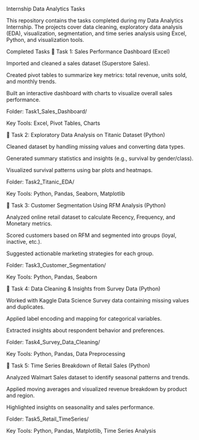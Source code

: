 Internship Data Analytics Tasks

This repository contains the tasks completed during my Data Analytics Internship. The projects cover data cleaning, exploratory data analysis (EDA), visualization, segmentation, and time series analysis using Excel, Python, and visualization tools.

Completed Tasks
🔹 Task 1: Sales Performance Dashboard (Excel)

Imported and cleaned a sales dataset (Superstore Sales).

Created pivot tables to summarize key metrics: total revenue, units sold, and monthly trends.

Built an interactive dashboard with charts to visualize overall sales performance.

Folder: Task1_Sales_Dashboard/

Key Tools: Excel, Pivot Tables, Charts

🔹 Task 2: Exploratory Data Analysis on Titanic Dataset (Python)

Cleaned dataset by handling missing values and converting data types.

Generated summary statistics and insights (e.g., survival by gender/class).

Visualized survival patterns using bar plots and heatmaps.

Folder: Task2_Titanic_EDA/

Key Tools: Python, Pandas, Seaborn, Matplotlib

🔹 Task 3: Customer Segmentation Using RFM Analysis (Python)

Analyzed online retail dataset to calculate Recency, Frequency, and Monetary metrics.

Scored customers based on RFM and segmented into groups (loyal, inactive, etc.).

Suggested actionable marketing strategies for each group.

Folder: Task3_Customer_Segmentation/

Key Tools: Python, Pandas, Seaborn

🔹 Task 4: Data Cleaning & Insights from Survey Data (Python)

Worked with Kaggle Data Science Survey data containing missing values and duplicates.

Applied label encoding and mapping for categorical variables.

Extracted insights about respondent behavior and preferences.

Folder: Task4_Survey_Data_Cleaning/

Key Tools: Python, Pandas, Data Preprocessing

🔹 Task 5: Time Series Breakdown of Retail Sales (Python)

Analyzed Walmart Sales dataset to identify seasonal patterns and trends.

Applied moving averages and visualized revenue breakdown by product and region.

Highlighted insights on seasonality and sales performance.

Folder: Task5_Retail_TimeSeries/

Key Tools: Python, Pandas, Matplotlib, Time Series Analysis




